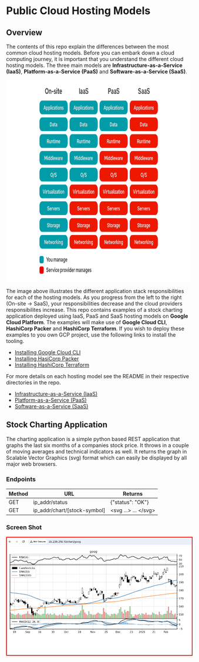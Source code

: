 # Public Cloud Hosting Models 

## Overview
The contents of this repo explain the differences between the most common cloud hosting models.  Before you can embark down a cloud computing journey, it is important that you understand the different cloud hosting models.  The three main models are __Infrastructure-as-a-Service (IaaS)__, __Platform-as-a-Service (PaaS)__ and __Software-as-a-Service (SaaS)__.

<img src="/images/models1.png" alt="On Nooo!" witdh="550" height="550">

The image above illustrates the different application stack responsibilities for each of the hosting models. As you progress from the left to the right (On-site -> SaaS), your responsibilities decrease and the cloud providers responsibilites increase.  This repo contains examples of a stock charting application deployed using IaaS, PaaS and SaaS hosting models on __Google Cloud Platform__.  The examples will make use of __Google Cloud CLI__, __HashiCorp Packer__ and __HashiCorp Terraform__.  If you wish to deploy these examples to you own GCP project, use the following links to install the tooling.

* [Installing Google Cloud CLI](https://cloud.google.com/sdk/docs/install) 
* [Installing HasiCorp Packer](https://developer.hashicorp.com/packer/tutorials/docker-get-started/get-started-install-cli)
* [Installing HashiCorp Terraform](https://developer.hashicorp.com/terraform/tutorials/aws-get-started/install-cli)

For more details on each hosting model see the README in their respective directories in the repo.
* [Infrastructure-as-a-Service (IaaS)](/IaaS/README.md)
* [Platform-as-a-Service (PaaS)](/PaaS/README.md)
* [Software-as-a-Service (SaaS)](/SaaS/README.md)

## Stock Charting Application
The charting application is a simple python based REST application that graphs the last six months of a companies stock price. It throws in a couple of moving averages and technical indicators as well.  It returns the graph in Scalable Vector Graphics (svg) format which can easily be displayed by all major web browsers.

### Endpoints
| Method | URL                          | Returns               |
---------|------------------------------|-----------------------|
| GET    | ip_addr/status               | {"status": "OK"}      | 
| GET    | ip_addr/chart/[stock-symbol] | <svg ...> ... <\/svg> |

### Screen Shot

<kbd>
<img src="images/goog-iaas.png" alt="Oh Nooo!" style="border: 2px solid red;">
</kbd>

